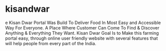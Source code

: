 # kisandwar
e Kisan Dwar Portal Was Build To Deliver Food In Most Easy and Accessible Way For Everyone. A Place Where Customer Can Come To Find &amp; Discover Anything &amp; Everything They Want. Kisan Dwar Goal Is to Make this farming portal easy, through online user friendly website with several features that will help people from every part of the India.
